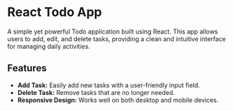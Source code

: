 # React Todo App

A simple yet powerful Todo application built using React. This app allows users to add, edit, and delete tasks, providing a clean and intuitive interface for managing daily activities.

## Features

- **Add Task:** Easily add new tasks with a user-friendly input field.
- **Delete Task:** Remove tasks that are no longer needed.
- **Responsive Design:** Works well on both desktop and mobile devices.

